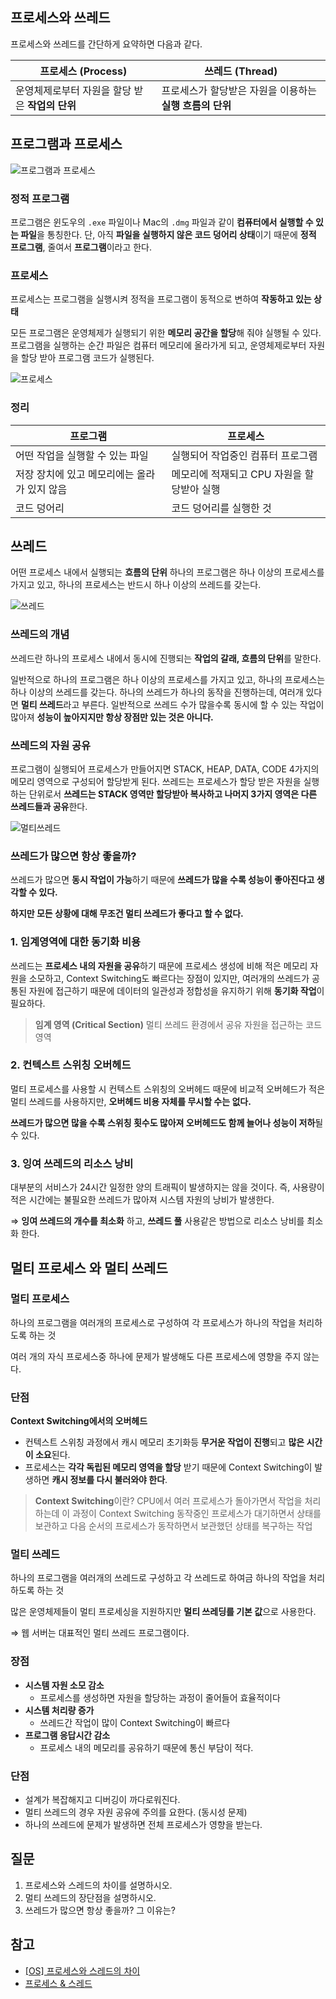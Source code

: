 ## 프로세스와 쓰레드

프로세스와 쓰레드를 간단하게 요약하면 다음과 같다.

| **프로세스 (Process)** | **쓰레드 (Thread)** |
| --- | --- |
| 운영체제로부터 자원을 할당 받은 **작업의 단위** | 프로세스가 할당받은 자원을 이용하는 **실행 흐름의 단위** |

## 프로그램과 프로세스

![프로그램과 프로세스](<images/프로세스와%20스레드/프로그램과%20프로세스.png>)

### 정적 프로그램

프로그램은 윈도우의 `.exe` 파일이나 Mac의 `.dmg` 파일과 같이 **컴퓨터에서 실행할 수 있는 파일**을 통칭한다.
단, 아직 **파일을 실행하지 않은 코드 덩어리 상태**이기 때문에 **정적 프로그램**, 줄여서 **프로그램**이라고 한다.

### 프로세스

프로세스는 프로그램을 실행시켜 정적을 프로그램이 동적으로 변하여 **작동하고 있는 상태**

모든 프로그램은 운영체제가 실행되기 위한 **메모리 공간을 할당**해 줘야 실행될 수 있다.
프로그램을 실행하는 순간 파일은 컴퓨터 메모리에 올라가게 되고, 운영체제로부터 자원을 할당 받아 프로그램 코드가 실행된다.

![프로세스](<images/프로세스와%20스레드/프로세스.jpeg>)

### 정리

| **프로그램** | **프로세스** |
| --- | --- |
| 어떤 작업을 실행할 수 있는 파일 | 실행되어 작업중인 컴퓨터 프로그램 |
| 저장 장치에 있고 메모리에는 올라가 있지 않음 | 메모리에 적재되고 CPU 자원을 할당받아 실행 |
| 코드 덩어리 | 코드 덩어리를 실행한 것 |

## 쓰레드

어떤 프로세스 내에서 실행되는 **흐름의 단위**
하나의 프로그램은 하나 이상의 프로세스를 가지고 있고, 하나의 프로세스는 반드시 하나 이상의 쓰레드를 갖는다.

![쓰레드](<images/프로세스와%20스레드/쓰레드.jpeg>)

### **쓰레드의 개념**

쓰레드란 하나의 프로세스 내에서 동시에 진행되는 **작업의 갈래, 흐름의 단위**를 말한다.

일반적으로 하나의 프로그램은 하나 이상의 프로세스를 가지고 있고, 하나의 프로세스는 하나 이상의 쓰레드를 갖는다. 하나의 쓰레드가 하나의 동작을 진행하는데, 여러개 있다면 **멀티 쓰레드**라고 부른다. 일반적으로 쓰레드 수가 많을수록 동시에 할 수 있는 작업이 많아져 **성능이 높아지지만 항상 장점만 있는 것은 아니다.**

### 쓰레드의 자원 공유

프로그램이 실행되어 프로세스가 만들어지면 STACK, HEAP, DATA, CODE 4가지의 메모리 영역으로 구성되어 할당받게 된다. 쓰레드는 프로세스가 할당 받은 자원을 실행하는 단위로서 **쓰레드는 STACK 영역만 할당받아 복사하고 나머지 3가지 영역은 다른 쓰레드들과 공유**한다.

![멀티쓰레드](<images/프로세스와%20스레드/멀티쓰레드.png>)

### 쓰레드가 많으면 항상 좋을까?

쓰레드가 많으면 **동시 작업이 가능**하기 때문에 **쓰레드가 많을 수록 성능이 좋아진다고 생각할 수 있다.**

**하지만 모든 상황에 대해 무조건 멀티 쓰레드가 좋다고 할 수 없다.**

### 1. 임계영역에 대한 동기화 비용

쓰레드는 **프로세스 내의 자원을 공유**하기 때문에 프로세스 생성에 비해 적은 메모리 자원을 소모하고, Context Switching도 빠르다는 장점이 있지만, 여러개의 쓰레드가 공통된 자원에 접근하기 때문에 데이터의 일관성과 정합성을 유지하기 위해 **동기화 작업**이 필요하다.

> **임계 영역 (Critical Section)**
멀티 쓰레드 환경에서 공유 자원을 접근하는 코드 영역
>

### 2. 컨텍스트 스위칭 오버헤드

멀티 프로세스를 사용할 시 컨텍스트 스위칭의 오버헤드 때문에 비교적 오버헤드가 적은 멀티 쓰레드를 사용하지만, **오버헤드 비용 자체를 무시할 수는 없다.**

**쓰레드가 많으면 많을 수록 스위칭 횟수도 많아져 오버헤드도 함께 늘어나 성능이 저하**될 수 있다.

### 3. 잉여 쓰레드의 리소스 낭비

대부분의 서비스가 24시간 일정한 양의 트래픽이 발생하지는 않을 것이다.
즉, 사용량이 적은 시간에는 불필요한 쓰레드가 많아져 시스템 자원의 낭비가 발생한다.

⇒ **잉여 쓰레드의 개수를 최소화** 하고, **쓰레드 풀** 사용같은 방법으로 리소스 낭비를 최소화 한다.

## 멀티 프로세스 와 멀티 쓰레드

### 멀티 프로세스

하나의 프로그램을 여러개의 프로세스로 구성하여 각 프로세스가 하나의 작업을 처리하도록 하는 것

여러 개의 자식 프로세스중 하나에 문제가 발생해도 다른 프로세스에 영향을 주지 않는다.

### 단점

**Context Switching에서의 오버헤드**

- 컨텍스트 스위칭 과정에서 캐시 메모리 초기화등 **무거운 작업이 진행**되고 **많은 시간이 소요**된다.
- 프로세스는 **각각 독립된 메모리 영역을 할당** 받기 때문에 Context Switching이 발생하면 **캐시 정보를 다시 불러와야 한다**.

> **Context Switching**이란?
CPU에서 여러 프로세스가 돌아가면서 작업을 처리하는데 이 과정이 Context Switching
동작중인 프로세스가 대기하면서 상태를 보관하고 다음 순서의 프로세스가 동작하면서 보관했던 상태를 복구하는 작업
>

### 멀티 쓰레드

하나의 프로그램을 여러개의 쓰레드로 구성하고 각 쓰레드로 하여금 하나의 작업을 처리하도록 하는 것

많은 운영체제들이 멀티 프로세싱을 지원하지만 **멀티 쓰레딩를 기본 값**으로 사용한다.

⇒ 웹 서버는 대표적인 멀티 쓰레드 프로그램이다.

### 장점

- **시스템 자원 소모 감소**
    - 프로세스를 생성하면 자원을 할당하는 과정이 줄어들어 효율적이다
- **시스템 처리량 증가**
    - 쓰레드간 작업이 많이 Context Switching이 빠르다
- **프로그램 응답시간 감소**
    - 프로세스 내의 메모리를 공유하기 때문에 통신 부담이 적다.

### 단점

- 설계가 복잡해지고 디버깅이 까다로워진다.
- 멀티 쓰레드의 경우 자원 공유에 주의를 요한다. (동시성 문제)
- 하나의 쓰레드에 문제가 발생하면 전체 프로세스가 영향을 받는다.

## 질문

1. 프로세스와 스레드의 차이를 설명하시오.
2. 멀티 쓰레드의 장단점을 설명하시오.
3. 쓰레드가 많으면 항상 좋을까? 그 이유는?

## 참고

- [[OS] 프로세스와 스레드의 차이
  ](https://gmlwjd9405.github.io/2018/09/14/process-vs-thread.html)
- [프로세스 & 스레드](https://gyoogle.dev/blog/computer-science/operating-system/Process%20vs%20Thread.html)